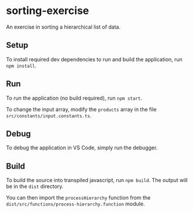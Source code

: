 # sorting-exercise
An exercise in sorting a hierarchical list of data.

## Setup
To install required dev dependencies to run and build the application, run `npm install`.

## Run
To run the application (no build required), run `npm start`.

To change the input array, modify the `products` array in the file `src/constants/input.constants.ts`.

## Debug
To debug the application in VS Code, simply run the debugger.

## Build
To build the source into transpiled javascript, run `npm build`. The output will be in the `dist` directory.

You can then import the `processHierarchy` function from the `dist/src/functions/process-hierarchy.function` module.
